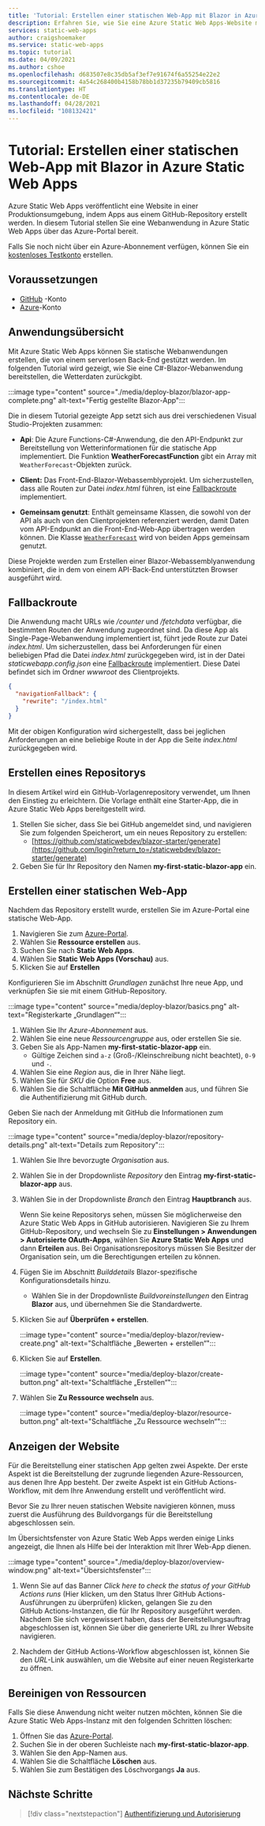 ```yaml
---
title: 'Tutorial: Erstellen einer statischen Web-App mit Blazor in Azure Static Web Apps'
description: Erfahren Sie, wie Sie eine Azure Static Web Apps-Website mit Blazor erstellen.
services: static-web-apps
author: craigshoemaker
ms.service: static-web-apps
ms.topic: tutorial
ms.date: 04/09/2021
ms.author: cshoe
ms.openlocfilehash: d683507e8c35db5af3ef7e91674f6a55254e22e2
ms.sourcegitcommit: 4a54c268400b4158b78bb1d37235b79409cb5816
ms.translationtype: HT
ms.contentlocale: de-DE
ms.lasthandoff: 04/28/2021
ms.locfileid: "108132421"
---
```

# <a name="tutorial-building-a-static-web-app-with-blazor-in-azure-static-web-apps"></a>Tutorial: Erstellen einer statischen Web-App mit Blazor in Azure Static Web Apps

Azure Static Web Apps veröffentlicht eine Website in einer Produktionsumgebung, indem Apps aus einem GitHub-Repository erstellt werden. In diesem Tutorial stellen Sie eine Webanwendung in Azure Static Web Apps über das Azure-Portal bereit.

Falls Sie noch nicht über ein Azure-Abonnement verfügen, können Sie ein [kostenloses Testkonto](https://azure.microsoft.com/free) erstellen.

## <a name="prerequisites"></a>Voraussetzungen

- [GitHub](https://github.com) -Konto
- [Azure](https://portal.azure.com)-Konto

## <a name="application-overview"></a>Anwendungsübersicht

Mit Azure Static Web Apps können Sie statische Webanwendungen erstellen, die von einem serverlosen Back-End gestützt werden. Im folgenden Tutorial wird gezeigt, wie Sie eine C#-Blazor-Webanwendung bereitstellen, die Wetterdaten zurückgibt.

:::image type="content" source="./media/deploy-blazor/blazor-app-complete.png" alt-text="Fertig gestellte Blazor-App":::

Die in diesem Tutorial gezeigte App setzt sich aus drei verschiedenen Visual Studio-Projekten zusammen:

- **Api**: Die Azure Functions-C#-Anwendung, die den API-Endpunkt zur Bereitstellung von Wetterinformationen für die statische App implementiert. Die Funktion **WeatherForecastFunction** gibt ein Array mit `WeatherForecast`-Objekten zurück.

- **Client:** Das Front-End-Blazor-Webassemblyprojekt. Um sicherzustellen, dass alle Routen zur Datei _index.html_ führen, ist eine [Fallbackroute](#fallback-route) implementiert.

- **Gemeinsam genutzt**: Enthält gemeinsame Klassen, die sowohl von der API als auch von den Clientprojekten referenziert werden, damit Daten vom API-Endpunkt an die Front-End-Web-App übertragen werden können. Die Klasse [`WeatherForecast`](https://github.com/staticwebdev/blazor-starter/blob/main/Shared/WeatherForecast.cs) wird von beiden Apps gemeinsam genutzt.

Diese Projekte werden zum Erstellen einer Blazor-Webassemblyanwendung kombiniert, die in dem von einem API-Back-End unterstützten Browser ausgeführt wird.

## <a name="fallback-route"></a>Fallbackroute

Die Anwendung macht URLs wie _/counter_ und _/fetchdata_ verfügbar, die bestimmten Routen der Anwendung zugeordnet sind. Da diese App als Single-Page-Webanwendung implementiert ist, führt jede Route zur Datei _index.html_. Um sicherzustellen, dass bei Anforderungen für einen beliebigen Pfad die Datei _index.html_ zurückgegeben wird, ist in der Datei _staticwebapp.config.json_ eine [Fallbackroute](./configuration.md#fallback-routes) implementiert. Diese Datei befindet sich im Ordner _wwwroot_ des Clientprojekts.

```json
{
  "navigationFallback": {
    "rewrite": "/index.html"
  }
}
```

Mit der obigen Konfiguration wird sichergestellt, dass bei jeglichen Anforderungen an eine beliebige Route in der App die Seite _index.html_ zurückgegeben wird.

## <a name="create-a-repository"></a>Erstellen eines Repositorys

In diesem Artikel wird ein GitHub-Vorlagenrepository verwendet, um Ihnen den Einstieg zu erleichtern. Die Vorlage enthält eine Starter-App, die in Azure Static Web Apps bereitgestellt wird.

1. Stellen Sie sicher, dass Sie bei GitHub angemeldet sind, und navigieren Sie zum folgenden Speicherort, um ein neues Repository zu erstellen:
   - [https://github.com/staticwebdev/blazor-starter/generate](https://github.com/login?return_to=/staticwebdev/blazor-starter/generate)
1. Geben Sie für Ihr Repository den Namen **my-first-static-blazor-app** ein.

## <a name="create-a-static-web-app"></a>Erstellen einer statischen Web-App

Nachdem das Repository erstellt wurde, erstellen Sie im Azure-Portal eine statische Web-App.

1. Navigieren Sie zum [Azure-Portal](https://portal.azure.com).
1. Wählen Sie **Ressource erstellen** aus.
1. Suchen Sie nach **Static Web Apps**.
1. Wählen Sie **Static Web Apps (Vorschau)** aus.
1. Klicken Sie auf **Erstellen**

Konfigurieren Sie im Abschnitt _Grundlagen_ zunächst Ihre neue App, und verknüpfen Sie sie mit einem GitHub-Repository.

:::image type="content" source="media/deploy-blazor/basics.png" alt-text="Registerkarte „Grundlagen“":::

1. Wählen Sie Ihr _Azure-Abonnement_ aus.
1. Wählen Sie eine neue _Ressourcengruppe_ aus, oder erstellen Sie sie.
1. Geben Sie als App-Namen **my-first-static-blazor-app** ein.
   - Gültige Zeichen sind `a-z` (Groß-/Kleinschreibung nicht beachtet), `0-9` und `-`.
1. Wählen Sie eine _Region_ aus, die in Ihrer Nähe liegt.
1. Wählen Sie für _SKU_ die Option **Free** aus.
1. Wählen Sie die Schaltfläche **Mit GitHub anmelden** aus, und führen Sie die Authentifizierung mit GitHub durch.

Geben Sie nach der Anmeldung mit GitHub die Informationen zum Repository ein.

:::image type="content" source="media/deploy-blazor/repository-details.png" alt-text="Details zum Repository":::

1. Wählen Sie Ihre bevorzugte _Organisation_ aus.
1. Wählen Sie in der Dropdownliste _Repository_ den Eintrag **my-first-static-blazor-app** aus.
1. Wählen Sie in der Dropdownliste _Branch_ den Eintrag **Hauptbranch** aus.

   Wenn Sie keine Repositorys sehen, müssen Sie möglicherweise den Azure Static Web Apps in GitHub autorisieren. Navigieren Sie zu Ihrem GitHub-Repository, und wechseln Sie zu **Einstellungen > Anwendungen > Autorisierte OAuth-Apps**, wählen Sie **Azure Static Web Apps** und dann **Erteilen** aus. Bei Organisationsrepositorys müssen Sie Besitzer der Organisation sein, um die Berechtigungen erteilen zu können.

1. Fügen Sie im Abschnitt _Builddetails_ Blazor-spezifische Konfigurationsdetails hinzu.

   - Wählen Sie in der Dropdownliste _Buildvoreinstellungen_ den Eintrag **Blazor** aus, und übernehmen Sie die Standardwerte.

1. Klicken Sie auf **Überprüfen + erstellen**.

   :::image type="content" source="media/deploy-blazor/review-create.png" alt-text="Schaltfläche „Bewerten + erstellen“":::

1. Klicken Sie auf **Erstellen**.

   :::image type="content" source="media/deploy-blazor/create-button.png" alt-text="Schaltfläche „Erstellen“":::

1. Wählen Sie **Zu Ressource wechseln** aus.

   :::image type="content" source="media/deploy-blazor/resource-button.png" alt-text="Schaltfläche „Zu Ressource wechseln“":::

## <a name="view-the-website"></a>Anzeigen der Website

Für die Bereitstellung einer statischen App gelten zwei Aspekte. Der erste Aspekt ist die Bereitstellung der zugrunde liegenden Azure-Ressourcen, aus denen Ihre App besteht. Der zweite Aspekt ist ein GitHub Actions-Workflow, mit dem Ihre Anwendung erstellt und veröffentlicht wird.

Bevor Sie zu Ihrer neuen statischen Website navigieren können, muss zuerst die Ausführung des Buildvorgangs für die Bereitstellung abgeschlossen sein.

Im Übersichtsfenster von Azure Static Web Apps werden einige Links angezeigt, die Ihnen als Hilfe bei der Interaktion mit Ihrer Web-App dienen.

:::image type="content" source="./media/deploy-blazor/overview-window.png" alt-text="Übersichtsfenster":::

1. Wenn Sie auf das Banner _Click here to check the status of your GitHub Actions runs_ (Hier klicken, um den Status Ihrer GitHub Actions-Ausführungen zu überprüfen) klicken, gelangen Sie zu den GitHub Actions-Instanzen, die für Ihr Repository ausgeführt werden. Nachdem Sie sich vergewissert haben, dass der Bereitstellungsauftrag abgeschlossen ist, können Sie über die generierte URL zu Ihrer Website navigieren.

2. Nachdem der GitHub Actions-Workflow abgeschlossen ist, können Sie den _URL_-Link auswählen, um die Website auf einer neuen Registerkarte zu öffnen.

## <a name="clean-up-resources"></a>Bereinigen von Ressourcen

Falls Sie diese Anwendung nicht weiter nutzen möchten, können Sie die Azure Static Web Apps-Instanz mit den folgenden Schritten löschen:

1. Öffnen Sie das [Azure-Portal](https://portal.azure.com).
1. Suchen Sie in der oberen Suchleiste nach **my-first-static-blazor-app**.
1. Wählen Sie den App-Namen aus.
1. Wählen Sie die Schaltfläche **Löschen** aus.
1. Wählen Sie zum Bestätigen des Löschvorgangs **Ja** aus.

## <a name="next-steps"></a>Nächste Schritte

> [!div class="nextstepaction"]
> [Authentifizierung und Autorisierung](./authentication-authorization.md)
